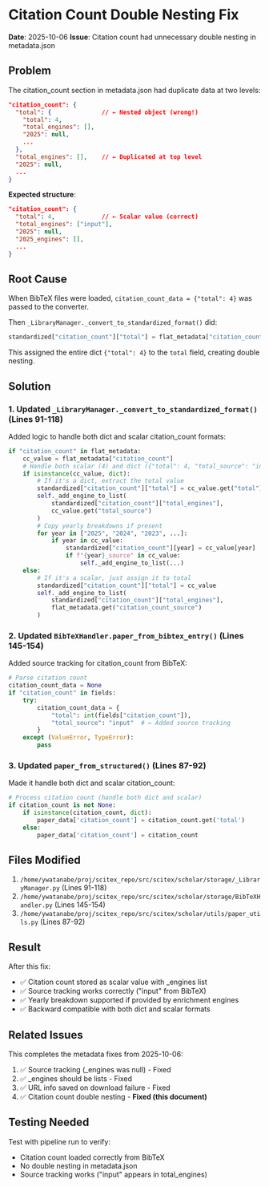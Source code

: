 # Citation Count Double Nesting Fix

**Date**: 2025-10-06
**Issue**: Citation count had unnecessary double nesting in metadata.json

## Problem

The citation_count section in metadata.json had duplicate data at two levels:

```json
"citation_count": {
  "total": {              // ← Nested object (wrong!)
    "total": 4,
    "total_engines": [],
    "2025": null,
    ...
  },
  "total_engines": [],    // ← Duplicated at top level
  "2025": null,
  ...
}
```

**Expected structure**:
```json
"citation_count": {
  "total": 4,             // ← Scalar value (correct)
  "total_engines": ["input"],
  "2025": null,
  "2025_engines": [],
  ...
}
```

## Root Cause

When BibTeX files were loaded, `citation_count_data = {"total": 4}` was passed to the converter.

Then `_LibraryManager._convert_to_standardized_format()` did:
```python
standardized["citation_count"]["total"] = flat_metadata["citation_count"]
```

This assigned the entire dict `{"total": 4}` to the `total` field, creating double nesting.

## Solution

### 1. Updated `_LibraryManager._convert_to_standardized_format()` (Lines 91-118)

Added logic to handle both dict and scalar citation_count formats:

```python
if "citation_count" in flat_metadata:
    cc_value = flat_metadata["citation_count"]
    # Handle both scalar (4) and dict ({"total": 4, "total_source": "input"}) formats
    if isinstance(cc_value, dict):
        # If it's a dict, extract the total value
        standardized["citation_count"]["total"] = cc_value.get("total")
        self._add_engine_to_list(
            standardized["citation_count"]["total_engines"],
            cc_value.get("total_source")
        )
        # Copy yearly breakdowns if present
        for year in ["2025", "2024", "2023", ...]:
            if year in cc_value:
                standardized["citation_count"][year] = cc_value[year]
                if f"{year}_source" in cc_value:
                    self._add_engine_to_list(...)
    else:
        # If it's a scalar, just assign it to total
        standardized["citation_count"]["total"] = cc_value
        self._add_engine_to_list(
            standardized["citation_count"]["total_engines"],
            flat_metadata.get("citation_count_source")
        )
```

### 2. Updated `BibTeXHandler.paper_from_bibtex_entry()` (Lines 145-154)

Added source tracking for citation_count from BibTeX:

```python
# Parse citation count
citation_count_data = None
if "citation_count" in fields:
    try:
        citation_count_data = {
            "total": int(fields["citation_count"]),
            "total_source": "input"  # ← Added source tracking
        }
    except (ValueError, TypeError):
        pass
```

### 3. Updated `paper_from_structured()` (Lines 87-92)

Made it handle both dict and scalar citation_count:

```python
# Process citation count (handle both dict and scalar)
if citation_count is not None:
    if isinstance(citation_count, dict):
        paper_data['citation_count'] = citation_count.get('total')
    else:
        paper_data['citation_count'] = citation_count
```

## Files Modified

1. `/home/ywatanabe/proj/scitex_repo/src/scitex/scholar/storage/_LibraryManager.py` (Lines 91-118)
2. `/home/ywatanabe/proj/scitex_repo/src/scitex/scholar/storage/BibTeXHandler.py` (Lines 145-154)
3. `/home/ywatanabe/proj/scitex_repo/src/scitex/scholar/utils/paper_utils.py` (Lines 87-92)

## Result

After this fix:
- ✅ Citation count stored as scalar value with _engines list
- ✅ Source tracking works correctly ("input" from BibTeX)
- ✅ Yearly breakdown supported if provided by enrichment engines
- ✅ Backward compatible with both dict and scalar formats

## Related Issues

This completes the metadata fixes from 2025-10-06:
1. ✅ Source tracking (_engines was null) - Fixed
2. ✅ _engines should be lists - Fixed
3. ✅ URL info saved on download failure - Fixed
4. ✅ Citation count double nesting - **Fixed (this document)**

## Testing Needed

Test with pipeline run to verify:
- Citation count loaded correctly from BibTeX
- No double nesting in metadata.json
- Source tracking works ("input" appears in total_engines)
